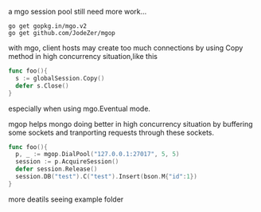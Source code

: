a mgo session pool
still need more work...

```
go get gopkg.in/mgo.v2
go get github.com/JodeZer/mgop
```

with mgo, client hosts may create too much connections by using Copy method in high concurrency situation,like this

```go
func foo(){
  s := globalSession.Copy()
  defer s.Close()
}
```
especially when using mgo.Eventual mode.

mgop helps mongo doing better in high concurrency situation by buffering some sockets and tranporting requests through these sockets.

```go
func foo(){
  p, _ := mgop.DialPool("127.0.0.1:27017", 5, 5)
  session := p.AcquireSession()
  defer session.Release()
  session.DB("test").C("test").Insert(bson.M{"id":1})
}
```

more deatils seeing example folder
